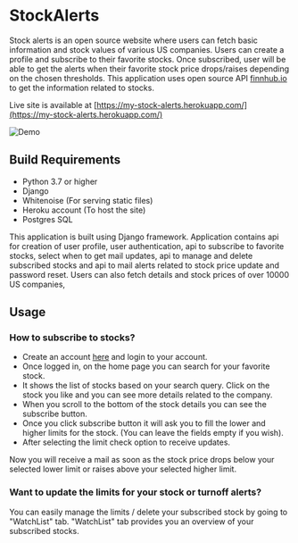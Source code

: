 # StockAlerts

Stock alerts is an open source website where users can fetch basic information and stock values of
various US companies. Users can create a profile and subscribe to their favorite stocks. Once subscribed, user will be able to get the alerts when their favorite stock price drops/raises depending on the chosen thresholds. This application uses open source
API [finnhub.io](https://finnhub.io/) to get the information related to stocks.

Live site is available at [https://my-stock-alerts.herokuapp.com/](https://my-stock-alerts.herokuapp.com/)

![Demo](demo/stock_alerts.gif)
## Build Requirements
- Python 3.7 or higher
- Django
- Whitenoise (For serving static files)
- Heroku account (To host the site)
- Postgres SQL

This application is built using Django framework. Application contains api for creation of user profile, user authentication, api to subscribe to favorite stocks, select when to get mail updates, api to manage and delete subscribed stocks and api to mail alerts related to stock price update and password reset. Users can also fetch details and stock prices of over 10000 US companies,

## Usage

### How to subscribe to stocks?

- Create an account [here](https://my-stock-alerts.herokuapp.com/sign_up) and login to your account.
- Once logged in, on the home page you can search for your favorite stock.
- It shows the list of stocks based on your search query. Click on the stock you like and you can see more details related to the company.
- When you scroll to the bottom of the stock details you can see the subscribe button.
- Once you click subscribe button it will ask you to fill the lower and higher limits for the stock. (You can leave the fields empty if you wish).
- After selecting the limit check option to receive updates.


Now you will receive a mail as soon as the stock price drops below your selected lower limit or raises above your selected higher limit.


### Want to update the limits for your stock or turnoff alerts?

You can easily manage the limits / delete your subscribed stock by going to "WatchList" tab. "WatchList" tab provides you an overview of your subscribed stocks.
